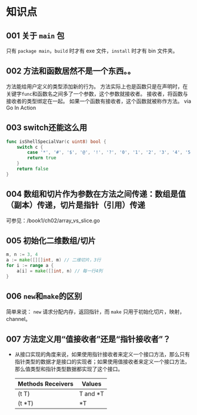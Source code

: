 # 知识点

## 001 关于 `main` 包
只有 `package main`，`build` 时才有 exe 文件，`install` 时才有 bin 文件夹。

## 002 方法和函数居然不是一个东西。。
方法能给用户定义的类型添加新的行为。
方法实际上也是函数只是在声明时，在关键字`func`和函数名之间多了一个参数，这个参数就接收者。
接收者，将函数与接收者的类型绑定在一起。
如果一个函数有接收者，这个函数就被称作方法。
via Go In Action

## 003 switch还能这么用
```Go
func isShellSpecialVar(c uint8) bool {
    switch c {
        case '*', '#', '$', '@', '!', '?', '0', '1', '2', '3', '4', '5', '6', '7', '8', '9':
        return true
    }
    return false
}
```

## 004 数组和切片作为参数在方法之间传递：数组是值（副本）传递，切片是指针（引用）传递
可参见：/book1/ch02/array_vs_slice.go

## 005 初始化二维数组/切片
```Go
m, n := 3, 4
a := make([][]int, m) // 二维切片，3行
for i := range a {
    a[i] = make([]int, n) // 每一行4列
}
```

## 006 `new`和`make`的区别
简单来说： `new` 请求分配内存，返回指针，而 `make` 只用于初始化切片，映射，channel。

## 007 方法定义用“值接收者”还是“指针接收者”？
- 从接口实现的角度来说，如果使用指针接收者来定义一个接口方法，那么只有指针类型的数据才是接口的实现者；如果使用值接收者来定义一个接口方法，那么值类型和指针类型数据都实现了这个接口。  

  |Methods Receivers|Values|
  |---|---|
  |(t T)|T and *T|
  |(t *T)|*T|